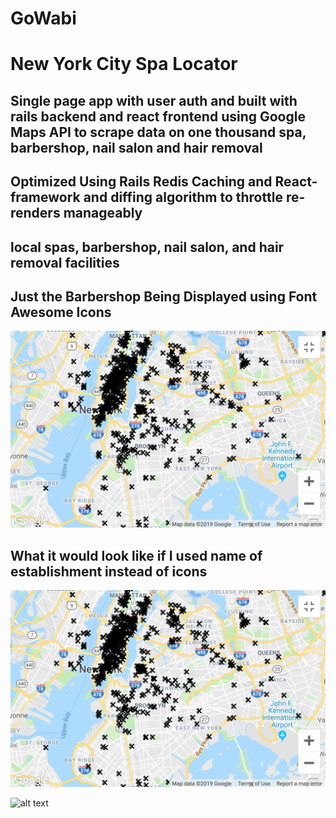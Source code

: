 # GoWabi
# New York City Spa Locator
## Single page app with user auth and built with rails backend and react frontend using Google Maps API to scrape data on one thousand spa, barbershop, nail salon and hair removal
## Optimized Using Rails Redis Caching and React-framework and diffing algorithm to throttle re-renders manageably
## local spas, barbershop, nail salon, and hair removal facilities
## Just the Barbershop Being Displayed using Font Awesome Icons 
![alt text](https://github.com/SammoMichael/GoWabi/blob/master/GoWabi/app/assets/images/Screen%20Shot%202562-02-05%20at%2010.44.42%20PM.png)
## What it would look like if I used name of establishment instead of icons
![alt text](https://github.com/SammoMichael/GoWabi/blob/master/GoWabi/app/assets/images/Screen%20Shot%202562-02-05%20at%2010.44.42%20PM.png)


![alt text](https://github.com/SammoMichael/GoWabi/blob/master/GoWabi/app/assets/images/Screen%20Shot%202562-02-05%20at%206.52.54%20PM.png)

